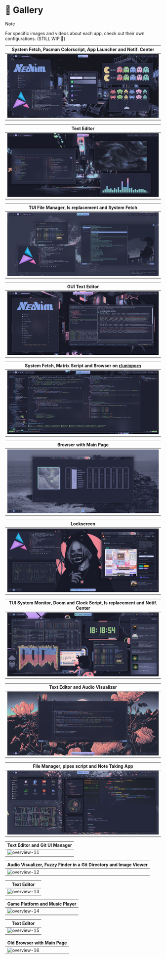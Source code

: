 # 📸 Gallery

> [!NOTE]
> For specific images and videos about each app, check out their own configurations. (STILL WIP 🚧)

| **System Fetch, Pacman Colorscript, App Launcher and Notif. Center**                                                  |
| --------------------------------------------------------------------------------------------------------------------- |
| ![overview-1](https://raw.githubusercontent.com/Matt-FTW/dotfiles/main/.github/assets/overview-images/overview-1.png) |

| **Text Editor**                                                                                                       |
| --------------------------------------------------------------------------------------------------------------------- |
| ![overview-2](https://raw.githubusercontent.com/Matt-FTW/dotfiles/main/.github/assets/overview-images/overview-2.png) |

| **TUI File Manager, ls replacement and System Fetch**                                                                 |
| --------------------------------------------------------------------------------------------------------------------- |
| ![overview-3](https://raw.githubusercontent.com/Matt-FTW/dotfiles/main/.github/assets/overview-images/overview-3.png) |

| **GUI Text Editor**                                                                                                   |
| --------------------------------------------------------------------------------------------------------------------- |
| ![overview-4](https://raw.githubusercontent.com/Matt-FTW/dotfiles/main/.github/assets/overview-images/overview-4.png) |

| **System Fetch, Matrix Script and Browser on [r/unixporn](https://www.reddit.com/r/unixporn/)**                       |
| --------------------------------------------------------------------------------------------------------------------- |
| ![overview-5](https://raw.githubusercontent.com/Matt-FTW/dotfiles/main/.github/assets/overview-images/overview-5.png) |

| **Browser with Main Page**                                                                                            |
| --------------------------------------------------------------------------------------------------------------------- |
| ![overview-6](https://raw.githubusercontent.com/Matt-FTW/dotfiles/main/.github/assets/overview-images/overview-6.png) |

| **Lockscreen**                                                                                                        |
| --------------------------------------------------------------------------------------------------------------------- |
| ![overview-7](https://raw.githubusercontent.com/Matt-FTW/dotfiles/main/.github/assets/overview-images/overview-7.png) |

| **TUI System Monitor, Doom and Clock Script, ls replacement and Notif. Center**                                       |
| --------------------------------------------------------------------------------------------------------------------- |
| ![overview-8](https://raw.githubusercontent.com/Matt-FTW/dotfiles/main/.github/assets/overview-images/overview-8.png) |

| **Text Editor and Audio Visualizer**                                                                                  |
| --------------------------------------------------------------------------------------------------------------------- |
| ![overview-9](https://raw.githubusercontent.com/Matt-FTW/dotfiles/main/.github/assets/overview-images/overview-9.png) |

| **File Manager, pipes script and Note Taking App**                                                                      |
| ----------------------------------------------------------------------------------------------------------------------- |
| ![overview-10](https://raw.githubusercontent.com/Matt-FTW/dotfiles/main/.github/assets/overview-images/overview-10.png) |

| **Text Editor and Git UI Manager**                                                                                      |
| ----------------------------------------------------------------------------------------------------------------------- |
| ![overview-11](https://raw.githubusercontent.com/Matt-FTW/dotfiles/main/.github/assets/overview-images/overview-11.png) |

| **Audio Visualizer, Fuzzy Finder in a Git Directory and Image Viewer**                                                  |
| ----------------------------------------------------------------------------------------------------------------------- |
| ![overview-12](https://raw.githubusercontent.com/Matt-FTW/dotfiles/main/.github/assets/overview-images/overview-12.png) |

| **Text Editor**                                                                                                         |
| ----------------------------------------------------------------------------------------------------------------------- |
| ![overview-13](https://raw.githubusercontent.com/Matt-FTW/dotfiles/main/.github/assets/overview-images/overview-13.png) |

| **Game Platform and Music Player**                                                                                      |
| ----------------------------------------------------------------------------------------------------------------------- |
| ![overview-14](https://raw.githubusercontent.com/Matt-FTW/dotfiles/main/.github/assets/overview-images/overview-14.png) |

| **Text Editor**                                                                                                         |
| ----------------------------------------------------------------------------------------------------------------------- |
| ![overview-15](https://raw.githubusercontent.com/Matt-FTW/dotfiles/main/.github/assets/overview-images/overview-15.png) |

| **Old Browser with Main Page**                                                                                          |
| ----------------------------------------------------------------------------------------------------------------------- |
| ![overview-16](https://raw.githubusercontent.com/Matt-FTW/dotfiles/main/.github/assets/overview-images/overview-16.png) |
